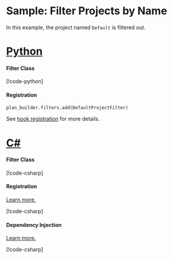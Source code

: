 # Sample: Filter Projects by Name

In this example, the project named `Default` is filtered out.

# [Python](#tab/Python)

#### Filter Class

[!code-python[](../../../../examples/Python.ExampleApplication/hooks/filters/default_project_filter.py)]

#### Registration

[//]: <> (Adding this as code as regions are not supported in Python snippets)

```Python
plan_builder.filters.add(DefaultProjectFilter)
```

See [hook registration](~/samples/index.md?tabs=Python#hook-registration) for more details.

# [C#](#tab/CSharp)

#### Filter Class

[!code-csharp[](../../../../examples/Csharp.ExampleApplication/Hooks/Filters/DefaultProjectsFilter.cs#class)]

#### Registration

[Learn more.](~/samples/index.md?tabs=CSharp#hook-registration)

[!code-csharp[](../../../../examples/Csharp.ExampleApplication/MyMigrationApplication.cs#DefaultProjectsFilter-Registration)]

#### Dependency Injection

[Learn more.](~/articles/dependency_injection.md)

[!code-csharp[](../../../../examples/Csharp.ExampleApplication/Program.cs#DefaultProjectsFilter-DI)]
